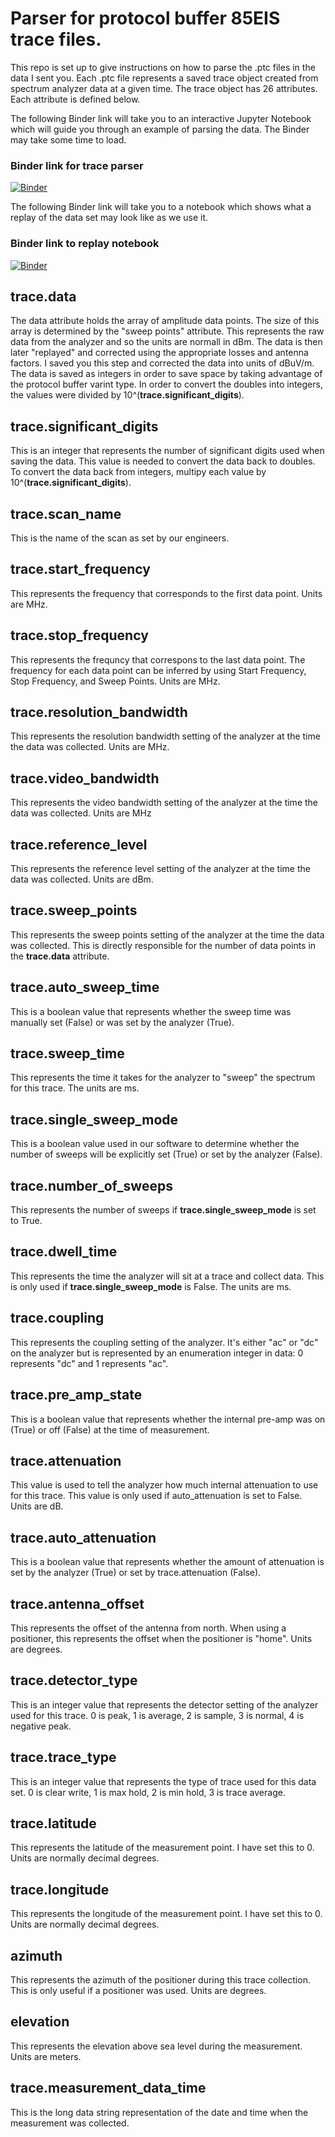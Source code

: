 # Parser for protocol buffer 85EIS trace files.

This repo is set up to give instructions on how to parse the .ptc files in the data I sent you.  Each .ptc file represents a saved trace object created from spectrum analyzer data at a given time.  The trace object has 26 attributes.  Each attribute is defined below.

The following Binder link will take you to an interactive Jupyter Notebook which will guide you through an example of parsing the data.  The Binder may take some time to load.

### Binder link for trace parser
[![Binder](https://mybinder.org/badge_logo.svg)](https://mybinder.org/v2/gh/wboxx1/prototrace-parser.git/master?filepath=trace_parse.ipynb)

The following Binder link will take you to a notebook which shows what a replay of the data set may look like as we use it.

### Binder link to replay notebook
[![Binder](https://mybinder.org/badge_logo.svg)](https://mybinder.org/v2/gh/wboxx1/prototrace-parser.git/master?filepath=replay_data.ipynb)


## trace.data
The data attribute holds the array of amplitude data points.  The size of this array is determined by the "sweep points" attribute.  This represents the raw data from the analyzer and so the units are normall in dBm.  The data is then later "replayed" and corrected using the appropriate losses and antenna factors.  I saved you this step and corrected the data into units of dBuV/m.  The data is saved as integers in order to save space by taking advantage of the protocol buffer varint type.  In order to convert the doubles into integers, the values were divided by 10^(**trace.significant_digits**).

## trace.significant_digits
This is an integer that represents the number of significant digits used when saving the data.  This value is needed to convert the data back to doubles.  To convert the data back from integers, multipy each value by 10^(**trace.significant_digits**).

## trace.scan_name
This is the name of the scan as set by our engineers.

## trace.start_frequency
This represents the frequency that corresponds to the first data point. Units are MHz.

## trace.stop_frequency
This represents the frequncy that correspons to the last data point.  The frequency for each data point can be inferred by using Start Frequency, Stop Frequency, and Sweep Points. Units are MHz.

## trace.resolution_bandwidth
This represents the resolution bandwidth setting of the analyzer at the time the data was collected.  Units are MHz.

## trace.video_bandwidth
This represents the video bandwidth setting of the analyzer at the time the data was collected.  Units are MHz

## trace.reference_level
This represents the reference level setting of the analyzer at the time the data was collected. Units are dBm.

## trace.sweep_points
This represents the sweep points setting of the analyzer at the time the data was collected.  This is directly responsible for the number of data points in the **trace.data** attribute.

## trace.auto_sweep_time
This is a boolean value that represents whether the sweep time was manually set (False) or was set by the analyzer (True).

## trace.sweep_time
This represents the time it takes for the analyzer to "sweep" the spectrum for this trace.  The units are ms.

## trace.single_sweep_mode
This is a boolean value used in our software to determine whether the number of sweeps will be explicitly set (True) or set by the analyzer (False).

## trace.number_of_sweeps
This represents the number of sweeps if **trace.single_sweep_mode** is set to True.

## trace.dwell_time
This represents the time the analyzer will sit at a trace and collect data.  This is only used if **trace.single_sweep_mode** is False.  The units are ms.

## trace.coupling
This represents the coupling setting of the analyzer.  It's either "ac" or "dc" on the analyzer but is represented by an enumeration integer in data: 0 represents "dc" and 1 represents "ac".
    
## trace.pre_amp_state
This is a boolean value that represents whether the internal pre-amp was on (True) or off (False) at the time of measurement.

## trace.attenuation
This value is used to tell the analyzer how much internal attenuation to use for this trace.  This value is only used if auto_attenuation is set to False.  Units are dB.

## trace.auto_attenuation
This is a boolean value that represents whether the amount of attenuation is set by the analyzer (True) or set by trace.attenuation (False).

## trace.antenna_offset
This represents the offset of the antenna from north.  When using a positioner, this represents the offset when the positioner is "home".  Units are degrees.

## trace.detector_type
This is an integer value that represents the detector setting of the analyzer used for this trace.  0 is peak, 1 is average, 2 is sample, 3 is normal, 4 is negative peak.

## trace.trace_type
This is an integer value that represents the type of trace used for this data set.  0 is clear write, 1 is max hold, 2 is min hold, 3 is trace average.

## trace.latitude
This represents the latitude of the measurement point.  I have set this to 0.  Units are normally decimal degrees.

## trace.longitude
This represents the longitude of the measurement point.  I have set this to 0.  Units are normally decimal degrees.

## azimuth
This represents the azimuth of the positioner during this trace collection.  This is only useful if a positioner was used.  Units are degrees.

## elevation
This represents the elevation above sea level during the measurement.  Units are meters.

## trace.measurement_data_time
This is the long data string representation of the date and time when the measurement was collected.
    



